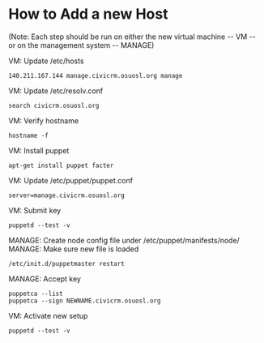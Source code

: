 How to Add a new Host
=====================

(Note: Each step should be run on either the new virtual machine -- VM -- or on the management system -- MANAGE)

VM: Update /etc/hosts
```
140.211.167.144 manage.civicrm.osuosl.org manage
```

VM: Update /etc/resolv.conf
```
search civicrm.osuosl.org
```

VM: Verify hostname
```
hostname -f
```

VM: Install puppet
```
apt-get install puppet facter
```

VM: Update /etc/puppet/puppet.conf
```
server=manage.civicrm.osuosl.org
```

VM: Submit key
```
puppetd --test -v
```

MANAGE: Create node config file under /etc/puppet/manifests/node/
MANAGE: Make sure new file is loaded
```
/etc/init.d/puppetmaster restart
```

MANAGE: Accept key
```
puppetca --list
puppetca --sign NEWNAME.civicrm.osuosl.org
```

VM: Activate new setup
```
puppetd --test -v
```